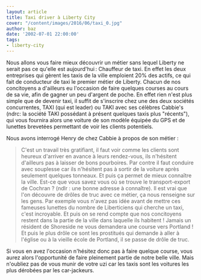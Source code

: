 ```yaml
---
layout: article
title: Taxi driver à Liberty City
cover: "/content/images/2016/06/taxi_0.jpg"
author: baz
date: '2002-07-01 22:00:00'
tags:
- liberty-city
---
```


Nous allons vous faire mieux découvrir un métier sans lequel Liberty ne serait pas ce qu'elle est aujourd'hui : Chauffeur de taxi. En effet les deux entreprises qui gèrent les taxis de la ville emploient 20% des actifs, ce qui fait de conducteur de taxi le premier métier de Liberty. Chacun de nos concitoyens a d'ailleurs eu l'occasion de faire quelques courses au cours de sa vie, afin de gagner un peu d'argent de poche. En effet rien n'est plus simple que de devenir taxi, il suffit de s'inscrire chez une des deux sociétés concurrentes, TAXI (qui est leader) ou TAKI avec ses célèbres Cabbie's (ndrc: la société TAKI possédant à présent quelques taxis plus "récents"), qui vous fournira alors une voiture de son modèle équipée du GPS et de lunettes brevetées permettant de voir les clients potentiels.

Nous avons interrogé Henry de chez Cabbie à propos de son métier :

> C'est un travail très gratifiant, il faut voir comme les clients sont heureux d'arriver en avance à leurs rendez-vous, ils n'hésitent d'ailleurs pas à laisser de bons pourboires. Par contre il faut conduire avec souplesse car ils n'hésitent pas à sortir de la voiture après seulement quelques tonneaux. Et puis ça permet de mieux connaître la ville. Est-ce que vous savez vous où se trouve le transport-export de Cochran ? (ndlr : une bonne adresse à connaître). Il est vrai que l'on découvre de drôles de truc avec ce métier, ça nous renseigne sur les gens. Par exemple vous n'avez pas idée avant de mettre ces fameuses lunettes du nombre de Liberticiens qui cherche un taxi, c'est incroyable. Et puis on se rend compte que nos concitoyens restent dans la partie de la ville dans laquelle ils habitent ! Jamais un résident de Shoreside ne vous demandera une course vers Portland ! Et puis le plus drôle ce sont les prostitués qui demande à aller à l'église ou à la vieille école de Portland, il se passe de drôle de truc.

Si vous en avez l'occasion n'hésitez donc pas à faire quelque course, vous aurez alors l'opportunité de faire pleinement partie de notre belle ville. Mais n'oubliez pas de vous munir de votre uzi car les taxis sont les voitures les plus dérobées par les car-jackeurs.